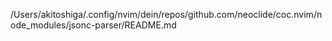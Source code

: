 /Users/akitoshiga/.config/nvim/dein/repos/github.com/neoclide/coc.nvim/node_modules/jsonc-parser/README.md